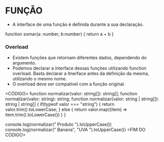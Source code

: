 # FUNÇÃO

- A interface de uma função é definida durante a sua declaração.

function somar(a: number, b:number) {
return a + b
}

### Overload

- Existem funções que retornam diferentes dados, dependendo do argumento.
- Podemos declarar a interface dessas funções utilizando function overload. Basta declarar a itnerface antes da definição da mesma, utilizando o mesmo nome.
- O overload deve ser compatível com a função original.

<CÓDIGO>
function normalizar(valor: string[]): string[];
function normalizar(valor: string): string;
function normalizar(valor: string | string[]): string | string[] {
if(typeof valor === "string") {
return valor.trim().toLowerCase;
} else {
return valor.map((item) => item.trim().toLowerCase())
}
}

console.log(normalizar(" Produto ").toUpperCase())
console.log(normalizar(" Banana", "UVA ").toUpperCase())
<FIM DO CÓDIGO>
